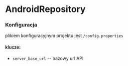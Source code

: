 # AndroidRepository

### Konfiguracja

plikiem konfiguracyjnym projektu jest `/config.properties`

#### klucze:

* `server_base_url` -- bazowy url API
